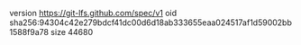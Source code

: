 version https://git-lfs.github.com/spec/v1
oid sha256:94304c42e279bdcf41dc00d6d18ab333655eaa024517af1d59002bb1588f9a78
size 44680
